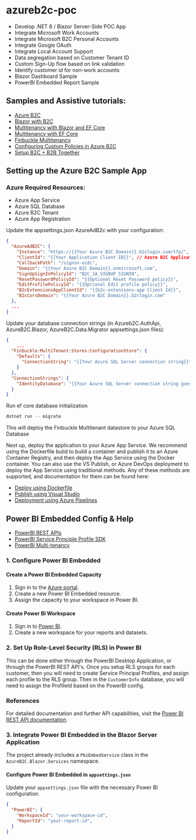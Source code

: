 # azureb2c-poc


* ​Develop .NET 8 / Blazor Server-Side POC App 
* ​Integrate Microsoft Work Accounts 
* ​Integrate Microsoft B2C Personal Accounts 
* ​Integrate Google OAuth 
* ​Integrate Local Account Support 
* ​Data segregation based on Customer Tenant ID 
* ​Custom Sign-Up flow based on link validation 
* ​Identify customer id for non-work accounts 
* ​Blazor Dashboard Sample 
* ​PowerBI Embedded Report Sample

## Samples and Assistive tutorials:
* [Azure B2C](https://learn.microsoft.com/en-us/azure/active-directory-b2c/)
* [Blazor with B2C](https://blazorhelpwebsite.com/ViewBlogPost/55)
* [Multitenancy with Blazor and EF Core](https://blog.jeremylikness.com/blog/multitenancy-with-ef-core-in-blazor-server-apps/)
* [Multitenancy with EF Core](https://learn.microsoft.com/en-us/ef/core/miscellaneous/multitenancy)
* [Finbuckle Multitenancy](https://www.finbuckle.com/MultiTenant/Docs/v6.13.1/Identity)
* [Configuring Custom Policies in Azure B2C](https://www.youtube.com/watch?v=aL1kKAH5Sa8&list=PL4svy-vB4AaxRunWQkxOe8h3zP9jAzS5Z&index=7)
* [Setup B2C + B2B Together](https://www.kallemarjokorpi.fi/blog/how-to-configure-azure-ad-b2c-and-b2b-work-together.html)

## Setting up the Azure B2C Sample App

### Azure Required Resources:
* Azure App Service
* Azure SQL Database
* Azure B2C Tenant
* Azure App Registration
  
Update the appsettings.json AzureAdB2c with your configuration:
```json
{
  "AzureAdB2C": {
    "Instance": "https://{{Your Azure B2C Domain}}.b2clogin.com/tfp/",
    "ClientId": "{{Your Application Client ID}}", // Azure B2C Application Client Id
    "CallbackPath": "/signin-oidc",
    "Domain": "{{Your Azure B2C Domain}}.onmicrosoft.com",
    "SignUpSignInPolicyId": "B2C_1A_SIGNUP_SIGNIN",
    "ResetPasswordPolicyId": "{{Optional Reset Password policy}}",
    "EditProfilePolicyId": "{{Optional Edit profile policy}}",
    "B2cExtensionsAppClientId": "{{b2c-extensions-app Client Id}}",
    "B2cCorsDomain": "{{Your Azure B2C Domain}}.b2clogin.com"
  },
  ...
}
```

Update your database connection strings (in Azureb2C.AuthApi, AzureB2C.Blazor, AzureB2C.Data.Migrator appsettings.json files):
```json
{
    ...
  "Finbuckle:MultiTenant:Stores:ConfigurationStore": {
    "Defaults": {
      "ConnectionString": "{{Your Azure SQL Server connection string}}"
    }
  },
  "ConnectionStrings": {
    "IdentityDatabase": "{{Your Azure SQL Server connection string goes here}}"
  }
}
```

Run ef core database initialization
```powershell
dotnet run -- migrate
```

This will deploy the Finbuckle Multitenant datastore to your Azure SQL Database

Next up, deploy the application to your Azure App Service. We recommend using the Dockerfile build to build a container and publish it to an Azure Container Registry, and then deploy the App Service using the Docker container. You can also use the VS Publish, or Azure DevOps deployment to deploy the App Service using traditional methods. Any of these methods are supported, and documentation for them can be found here:
* [Deploy using Dockerfile](https://learn.microsoft.com/en-us/azure/app-service/tutorial-custom-container?tabs=azure-cli&pivots=container-linux)
* [Publish using Visual Studio](https://learn.microsoft.com/en-us/azure/app-service/quickstart-dotnetcore?tabs=net70&pivots=development-environment-vs)
* [Deployment using Azure Pipelines](https://learn.microsoft.com/en-us/azure/app-service/deploy-azure-pipelines?tabs=yaml)

## Power BI Embedded Config & Help
* [PowerBI REST APIs](https://learn.microsoft.com/en-us/rest/api/power-bi/)
* [PowerBI Service Principle Profile SDK](https://learn.microsoft.com/en-us/power-bi/developer/embedded/service-principal-profile-sdk)
* [PowerBI Multi-tenancy](https://learn.microsoft.com/en-us/power-bi/developer/embedded/embed-multi-tenancy)

### 1. Configure Power BI Embedded

#### Create a Power BI Embedded Capacity

1. Sign in to the [Azure portal](https://portal.azure.com/).
2. Create a new Power BI Embedded resource.
3. Assign the capacity to your workspace in Power BI.

#### Create Power BI Workspace

1. Sign in to [Power BI](https://app.powerbi.com/).
2. Create a new workspace for your reports and datasets.

### 2. Set Up Role-Level Security (RLS) in Power BI

This can be done either through the PowerBI Desktop Application, or through the PowerBI REST API's. Once you setup RLS groups for each customer, then you will need to create Service Principal Profiles, and assign each profile to the RLS group. Then in the `CustomerInfo` database, you will need to assign the ProfileId based on the PowerBI config.

### References

For detailed documentation and further API capabilities, visit the [Power BI REST API documentation](https://docs.microsoft.com/en-us/rest/api/power-bi/).

### 3. Integrate Power BI Embedded in the Blazor Server Application

The project already includes a `PbiEmbedService` class in the `AzureB2C.Blazor.Services` namespace.

#### Configure Power BI Embedded in `appsettings.json`

Update your `appsettings.json` file with the necessary Power BI configuration.

```json
{
  "PowerBI": {
    "WorkspaceId": "your-workspace-id",
    "ReportId": "your-report-id",
  }
}
```

